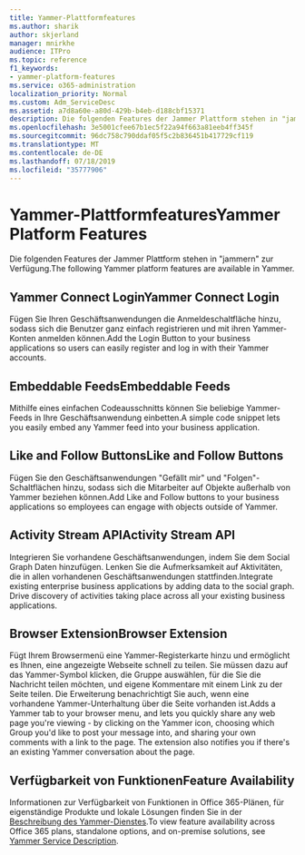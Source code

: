 ```yaml
---
title: Yammer-Plattformfeatures
ms.author: sharik
author: skjerland
manager: mnirkhe
audience: ITPro
ms.topic: reference
f1_keywords:
- yammer-platform-features
ms.service: o365-administration
localization_priority: Normal
ms.custom: Adm_ServiceDesc
ms.assetid: a7d8a60e-a80d-429b-b4eb-d188cbf15371
description: Die folgenden Features der Jammer Plattform stehen in "jammern" zur Verfügung.
ms.openlocfilehash: 3e5001cfee67b1ec5f22a94f663a81eeb4ff345f
ms.sourcegitcommit: 96dc758c790ddaf05f5c2b836451b417729cf119
ms.translationtype: MT
ms.contentlocale: de-DE
ms.lasthandoff: 07/18/2019
ms.locfileid: "35777906"
---
```

# <a name="yammer-platform-features"></a><span data-ttu-id="fe09f-103">Yammer-Plattformfeatures</span><span class="sxs-lookup"><span data-stu-id="fe09f-103">Yammer Platform Features</span></span>

<span data-ttu-id="fe09f-104">Die folgenden Features der Jammer Plattform stehen in "jammern" zur Verfügung.</span><span class="sxs-lookup"><span data-stu-id="fe09f-104">The following Yammer platform features are available in Yammer.</span></span>
  
## <a name="yammer-connect-login"></a><span data-ttu-id="fe09f-105">Yammer Connect Login</span><span class="sxs-lookup"><span data-stu-id="fe09f-105">Yammer Connect Login</span></span>
<span data-ttu-id="fe09f-106"><a name="bkmk_YammerConnectLogin"> </a></span><span class="sxs-lookup"><span data-stu-id="fe09f-106"></span></span>

<span data-ttu-id="fe09f-107">Fügen Sie Ihren Geschäftsanwendungen die Anmeldeschaltfläche hinzu, sodass sich die Benutzer ganz einfach registrieren und mit ihren Yammer-Konten anmelden können.</span><span class="sxs-lookup"><span data-stu-id="fe09f-107">Add the Login Button to your business applications so users can easily register and log in with their Yammer accounts.</span></span>
  
## <a name="embeddable-feeds"></a><span data-ttu-id="fe09f-108">Embeddable Feeds</span><span class="sxs-lookup"><span data-stu-id="fe09f-108">Embeddable Feeds</span></span>
<span data-ttu-id="fe09f-109"><a name="bkmk_EmbeddableFeeds"> </a></span><span class="sxs-lookup"><span data-stu-id="fe09f-109"></span></span>

<span data-ttu-id="fe09f-110">Mithilfe eines einfachen Codeausschnitts können Sie beliebige Yammer-Feeds in Ihre Geschäftsanwendung einbetten.</span><span class="sxs-lookup"><span data-stu-id="fe09f-110">A simple code snippet lets you easily embed any Yammer feed into your business application.</span></span>
  
## <a name="like-and-follow-buttons"></a><span data-ttu-id="fe09f-111">Like and Follow Buttons</span><span class="sxs-lookup"><span data-stu-id="fe09f-111">Like and Follow Buttons</span></span>
<span data-ttu-id="fe09f-112"><a name="bkmk_LikeAndFollowButtons"> </a></span><span class="sxs-lookup"><span data-stu-id="fe09f-112"></span></span>

<span data-ttu-id="fe09f-113">Fügen Sie den Geschäftsanwendungen "Gefällt mir" und "Folgen"-Schaltflächen hinzu, sodass sich die Mitarbeiter auf Objekte außerhalb von Yammer beziehen können.</span><span class="sxs-lookup"><span data-stu-id="fe09f-113">Add Like and Follow buttons to your business applications so employees can engage with objects outside of Yammer.</span></span>
  
## <a name="activity-stream-api"></a><span data-ttu-id="fe09f-114">Activity Stream API</span><span class="sxs-lookup"><span data-stu-id="fe09f-114">Activity Stream API</span></span>
<span data-ttu-id="fe09f-115"><a name="bkmk_ActivityStreamAPI"> </a></span><span class="sxs-lookup"><span data-stu-id="fe09f-115"></span></span>

<span data-ttu-id="fe09f-p101">Integrieren Sie vorhandene Geschäftsanwendungen, indem Sie dem Social Graph Daten hinzufügen. Lenken Sie die Aufmerksamkeit auf Aktivitäten, die in allen vorhandenen Geschäftsanwendungen stattfinden.</span><span class="sxs-lookup"><span data-stu-id="fe09f-p101">Integrate existing enterprise business applications by adding data to the social graph. Drive discovery of activities taking place across all your existing business applications.</span></span>
  
## <a name="browser-extension"></a><span data-ttu-id="fe09f-118">Browser Extension</span><span class="sxs-lookup"><span data-stu-id="fe09f-118">Browser Extension</span></span>
<span data-ttu-id="fe09f-119"><a name="bkmk_BrowserExtension"> </a></span><span class="sxs-lookup"><span data-stu-id="fe09f-119"></span></span>

<span data-ttu-id="fe09f-p102">Fügt Ihrem Browsermenü eine Yammer-Registerkarte hinzu und ermöglicht es Ihnen, eine angezeigte Webseite schnell zu teilen. Sie müssen dazu auf das Yammer-Symbol klicken, die Gruppe auswählen, für die Sie die Nachricht teilen möchten, und eigene Kommentare mit einem Link zu der Seite teilen. Die Erweiterung benachrichtigt Sie auch, wenn eine vorhandene Yammer-Unterhaltung über die Seite vorhanden ist.</span><span class="sxs-lookup"><span data-stu-id="fe09f-p102">Adds a Yammer tab to your browser menu, and lets you quickly share any web page you're viewing - by clicking on the Yammer icon, choosing which Group you'd like to post your message into, and sharing your own comments with a link to the page. The extension also notifies you if there's an existing Yammer conversation about the page.</span></span> 
  
## <a name="feature-availability"></a><span data-ttu-id="fe09f-122">Verfügbarkeit von Funktionen</span><span class="sxs-lookup"><span data-stu-id="fe09f-122">Feature Availability</span></span>
<span data-ttu-id="fe09f-123"><a name="bkmk_BrowserExtension"> </a></span><span class="sxs-lookup"><span data-stu-id="fe09f-123"></span></span>

<span data-ttu-id="fe09f-124">Informationen zur Verfügbarkeit von Funktionen in Office 365-Plänen, für eigenständige Produkte und lokale Lösungen finden Sie in der [Beschreibung des Yammer-Dienstes](yammer-service-description.md).</span><span class="sxs-lookup"><span data-stu-id="fe09f-124">To view feature availability across Office 365 plans, standalone options, and on-premise solutions, see [Yammer Service Description](yammer-service-description.md).</span></span>
  


